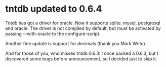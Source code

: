 tntdb updated to 0.6.4
======================

Tntdb has got a driver for oracle. Now it supports sqlite, mysql, postgresql
and oracle. The driver is not compiled by default, but must be activated by
passing --with-oracle to the configure-script.

Another fine update is support for decimals (thank you Mark Write).

And for those of you, who misses tntdb 0.6.3: I once packed a 0.6.3, but I
discovered some bugs before announcement, so I decided just to skip it.

